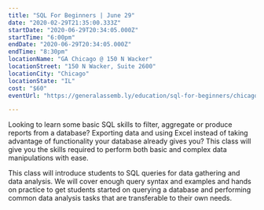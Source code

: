 ```yaml
---
title: "SQL For Beginners | June 29"
date: "2020-02-29T21:35:00.333Z"
startDate: "2020-06-29T20:34:05.000Z"
startTime: "6:00pm"
endDate: "2020-06-29T20:34:05.000Z"
endTime: "8:30pm"
locationName: "GA Chicago @ 150 N Wacker"
locationStreet: "150 N Wacker, Suite 2600"
locationCity: "Chicago"
locationState: "IL"
cost: "$60"
eventUrl: "https://generalassemb.ly/education/sql-for-beginners/chicago/103068"

---
```


Looking to learn some basic SQL skills to filter, aggregate or produce reports from a database? Exporting data and using Excel instead of taking advantage of functionality your database already gives you? This class will give you the skills required to perform both basic and complex data manipulations with ease.

This class will introduce students to SQL queries for data gathering and data analysis. We will cover enough query syntax and examples and hands on practice to get students started on querying a database and performing common data analysis tasks that are transferable to their own needs.

